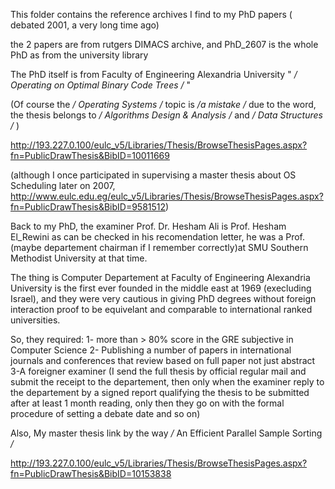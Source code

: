 This folder contains the reference archives I find to my PhD papers ( debated 2001, a very long time ago)

the 2 papers are from rutgers DIMACS archive, and PhD_2607 is the whole PhD as from the university library

The PhD itself is from Faculty of Engineering Alexandria University " */ Operating on Optimal Binary Code Trees /* "

(Of course the */ Operating Systems /* topic is */a mistake /* due to the word, the thesis belongs to */ Algorithms Design & Analysis /* and */ Data Structures /* )

http://193.227.0.100/eulc_v5/Libraries/Thesis/BrowseThesisPages.aspx?fn=PublicDrawThesis&BibID=10011669

(although I once participated in supervising a master thesis about OS Scheduling later on 2007, http://www.eulc.edu.eg/eulc_v5/Libraries/Thesis/BrowseThesisPages.aspx?fn=PublicDrawThesis&BibID=9581512)


Back to my PhD, the examiner Prof. Dr. Hesham Ali is Prof. Hesham El_Rewini as can be checked in his recomendation letter, he was a Prof. (maybe departement chairman if I remember correctly)at SMU Southern Methodist University at that time. 

The thing is Computer Departement at Faculty of Engineering Alexandria University is the first ever founded in the middle east at 1969 (execluding Israel), and they were very cautious in giving PhD degrees without foreign interaction proof to be equivelant and comparable to international ranked universities.

So, they required:
1- more than > 80% score in the GRE subjective in Computer Science
2- Publishing a number of papers in international journals and conferences that review based on full paper not just abstract
3-A foreigner examiner (I send the full thesis by official regular mail and submit the receipt to the departement, then only when the examiner reply to the departement by a signed report qualifying the thesis to be submitted after at least 1 month reading, only then they go on with the formal procedure of setting a debate date and so on)


Also, My master thesis link by the way  */* An Efficient Parallel Sample Sorting */*

http://193.227.0.100/eulc_v5/Libraries/Thesis/BrowseThesisPages.aspx?fn=PublicDrawThesis&BibID=10153838

